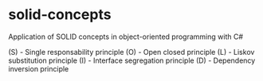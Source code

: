 # solid-concepts
 Application of SOLID concepts in object-oriented programming with C#
 
 (S) - Single responsability principle
 (O) - Open closed principle
 (L) - Liskov substitution principle
 (I) - Interface segregation principle
 (D) - Dependency inversion principle
